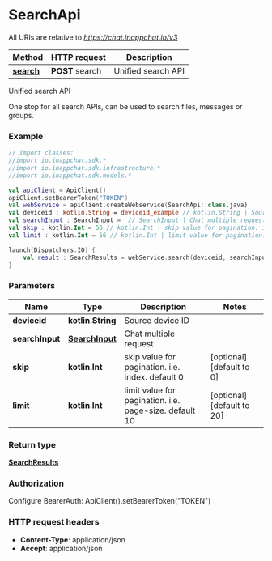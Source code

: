 # SearchApi

All URIs are relative to *https://chat.inappchat.io/v3*

Method | HTTP request | Description
------------- | ------------- | -------------
[**search**](SearchApi.md#search) | **POST** search | Unified search API



Unified search API

One stop for all search APIs, can be used to search files, messages or groups.

### Example
```kotlin
// Import classes:
//import io.inappchat.sdk.*
//import io.inappchat.sdk.infrastructure.*
//import io.inappchat.sdk.models.*

val apiClient = ApiClient()
apiClient.setBearerToken("TOKEN")
val webService = apiClient.createWebservice(SearchApi::class.java)
val deviceid : kotlin.String = deviceid_example // kotlin.String | Source device ID
val searchInput : SearchInput =  // SearchInput | Chat multiple request
val skip : kotlin.Int = 56 // kotlin.Int | skip value for pagination. i.e. index. default 0
val limit : kotlin.Int = 56 // kotlin.Int | limit value for pagination. i.e. page-size. default 10

launch(Dispatchers.IO) {
    val result : SearchResults = webService.search(deviceid, searchInput, skip, limit)
}
```

### Parameters

Name | Type | Description  | Notes
------------- | ------------- | ------------- | -------------
 **deviceid** | **kotlin.String**| Source device ID |
 **searchInput** | [**SearchInput**](SearchInput.md)| Chat multiple request |
 **skip** | **kotlin.Int**| skip value for pagination. i.e. index. default 0 | [optional] [default to 0]
 **limit** | **kotlin.Int**| limit value for pagination. i.e. page-size. default 10 | [optional] [default to 20]

### Return type

[**SearchResults**](SearchResults.md)

### Authorization


Configure BearerAuth:
    ApiClient().setBearerToken("TOKEN")

### HTTP request headers

 - **Content-Type**: application/json
 - **Accept**: application/json

